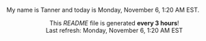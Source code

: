 My name is Tanner and today is Monday, November 6, 1:20 AM EST.

<p align="center">This <i>README</i> file is generated <b>every 3 hours</b>!</br>Last refresh: Monday, November 6, 1:20 AM EST<br /></p>
